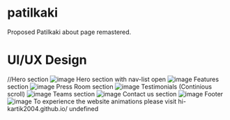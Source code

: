 # patilkaki
Proposed Patilkaki about page remastered.
# UI/UX Design
  //Hero section 
![image](https://user-images.githubusercontent.com/111000515/207435747-ffa6a860-e268-41ed-ad28-7b356449c042.png)
Hero section with nav-list open
![image](https://user-images.githubusercontent.com/111000515/207436012-523ab91b-a32a-4e49-a955-a48541d094ad.png)
Features section
![image](https://user-images.githubusercontent.com/111000515/207436152-dbef343a-e132-4b5b-8eaa-c6d67b60ae34.png)
Press Room section
![image](https://user-images.githubusercontent.com/111000515/207436229-3b576e4b-5134-4a48-89f4-7b2482d5fe37.png)
Testimonials (Continious scroll)
![image](https://user-images.githubusercontent.com/111000515/207436351-89c71672-63a1-420a-bc8c-b64373322eeb.png)
Teams section
![image](https://user-images.githubusercontent.com/111000515/207436437-7eea92a1-d93e-49c6-8a10-81dcdae1552a.png)
Contact us section
![image](https://user-images.githubusercontent.com/111000515/207436515-cc2e21c6-515d-4704-9917-9ef529c1b9db.png)
Footer 
![image](https://user-images.githubusercontent.com/111000515/207436619-dd5ad1f1-ace8-4001-a869-520260b9ae68.png)
To experience the website animations please visit hi-kartik2004.github.io/
undefined


